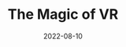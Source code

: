 ---
title: The Magic of VR
description: The following is a table of data for a choose-your-own-adventure story where you have just bought an incredible new VR headset which is going to blow your mind.
date: 2022-08-10
tags:
- VR
- GPT-3
layout: layouts/game.njk
prompt: The following is a table of data for a choose-your-own-adventure story where you have just bought an incredible new VR headset which is going to blow your mind. Each row represents one page. Each page has two or three different choices. The game is won when you finally get the headset to work, or lost if it breaks. In the story the text is very descriptive and written in evocative language. It should not be possible to get stuck in a loop. The choices can involve interacting with items, navigating or talking to characters. The first page describes your quest. The story is around 20 pages long.
raw_output: "|1||You\\'ve just bought an incredible new VR headset which is going to blow your mind. You can\\'t wait to get it home and try it out. However, when you open the box and start to set it up, you realize that you have no idea what you\\'re doing. You look at the instructions, but they\\'re confusing and you can\\'t make sense of them. You start to feel a little frustrated. What do you do?|Read the instructions again|2|Try to figure it out without the instructions|3|Give up and put it back in the box|4|^|2||You spend the next half an hour reading the instructions over and over, but you still don\\'t understand them. You start to feel a little frustrated. What do you do?|Try to figure it out without the instructions|3|Give up and put it back in the box|4|^|3||You spend the next hour trying to figure out how to set up the headset, but you still can\\'t do it. You\\'re starting to get a headache from the strain. What do you do?|Give up and put it back in the box|4|Try and phone your friend to get help|5|^|4||You give up and put the headset back in the box. You have lost|^|5||Your friend is able to talk you through the setup process and soon enough you\\'re ready to go. You put on the headset and adjust the straps but it won\\'t quite fit on you. You try to adjust it but it\\'s still not comfortable. You start to feel a little frustrated. What do you do?|Take a break and come back later|6|Keep trying to adjust it|7|^|6||You take a break and come back later. You\\'re able to put on the headset and adjust the straps. You\\'re finally ready to try it out. You put on the headset and are transported into a magical world. You\\'re standing in front of a castle. In front of you is a bridge that spans a deep gorge. To your left is a dark forest. What do you do?|Explore the castle|8|Cross the bridge|9|Go into the forest|10|^|7||You keep trying to adjust the headset but it\\'s still not comfortable. You start to feel a little frustrated. What do you do?|Take a break and come back later|6|Give up and take it off|4|^|8||You explore the castle and find a secret room. Inside the room is a treasure chest. What do you do?|Open the chest|12|Leave the room and explore the rest of the castle|11|^|9||You cross the bridge and are attacked by a dragon. You have lost.|^|10||You go into the forest and are immediately surrounded by a group of menacing-looking goblins. What do you do?|Run away|13|^|11||You leave the room and explore the rest of the castle. You find a secret passage. What do you do?|Explore the passage|14|^|12||You open the chest and find a treasure. You have won!|^|13||You run away and are able to lose the goblins but you are now in the middle of a mazelike forest. What do you do?|Try to find your way out of the forest|15|^|14||You explore the passage and find a secret room. Inside the room is a treasure chest. What do you do?|Open the chest|12|^|15||You spend hours trying to find your way out of the forest but you\\'re going in circles. You\\'re starting to get tired and hungry. What do you do?|Keep trying to find your way out of the Forest|16|^|16||You keep trying to find your way out of the forest but you\\'re getting more and more lost. You\\'re starting to feel scared. What do you do?|Give up and sit down|17|Take off your VR headset|18|^|17||You sit down and cry. You have lost.|^|18||You take off your VR headset and find that you\\'re still in your living room. You have won!"
---